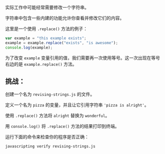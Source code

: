 实际工作中可能经常需要修改一个字符串。

字符串中包含一些内建的功能允许你查看并修改它们的内容。

这里是一个使用 `.replace()` 方法的例子：

```js
var example = "this example exists";
example = example.replace("exists", "is awesome");
console.log(example);
```

为了改变 `example` 变量引用的值，我们需要再一次使用等号。这一次出现在等号右边的是 `example.replace()` 方法。

## 挑战：

创建一个名为 `revising-strings.js` 的文件。

定义一个名为 `pizza` 的变量，并且让它引用字符串 `'pizza is alright'`。

使用 `.replace()` 方法将 `alright` 替换为 `wonderful`。

用 `console.log()` 将 `.replace()` 方法的结果打印到终端。

运行下面的命令来检查你的程序是否正确：

`javascripting verify revising-strings.js`
